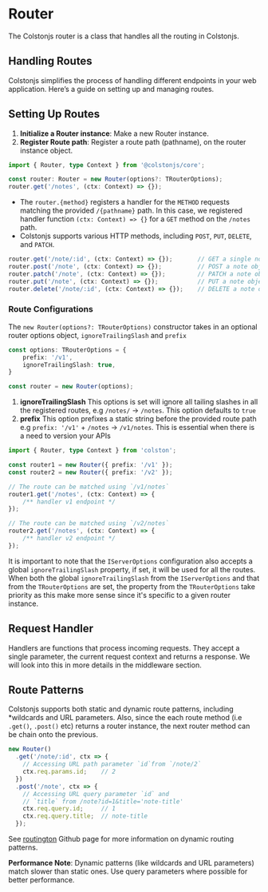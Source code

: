 # Router
The Colstonjs router is a class that handles all the routing in Colstonjs.

## Handling Routes
Colstonjs simplifies the process of handling different endpoints in your web application. Here’s a guide on setting up and managing routes.

## Setting Up Routes
1. **Initialize a Router instance**: Make a new Router instance.
2. **Register Route path**: Register a route path (pathname), on the router instance object.

```ts
import { Router, type Context } from '@colstonjs/core';

const router: Router = new Router(options?: TRouterOptions);
router.get('/notes', (ctx: Context) => {});
```

- The `router.{method}` registers a handler for the `METHOD` requests matching the provided `/{pathname}` path. In this case, we registered handler function `(ctx: Context) => {}` for a `GET` method on the `/notes` path.
- Colstonjs supports various HTTP methods, including `POST`, `PUT`, `DELETE`, and `PATCH`.

```ts
router.get('/note/:id', (ctx: Context) => {});       // GET a single note object by id path param
router.post('/note', (ctx: Context) => {});          // POST a note object
router.patch('/note', (ctx: Context) => {});         // PATCH a note object
router.put('/note', (ctx: Context) => {});           // PUT a note object
router.delete('/note/:id', (ctx: Context) => {});    // DELETE a note object
```

### Route Configurations
The `new Router(options?: TRouterOptions)` constructor takes in an optional router options object, `ignoreTrailingSlash` and `prefix`

```ts
const options: TRouterOptions = {
    prefix: '/v1',
    ignoreTrailingSlash: true,
}

const router = new Router(options);
```

1.  **ignoreTrailingSlash**
This options is set will ignore all tailing slashes in all the registered routes, e.g `/notes/` -> `/notes`. This option defaults to `true`
2. **prefix**
This option prefixes a static string before the provided route path e.g `prefix: '/v1'` + `/notes` -> `/v1/notes`. This is essential when there is a need to version your APIs

```ts
import { Router, type Context } from 'colston';

const router1 = new Router({ prefix: '/v1' });
const router2 = new Router({ prefix: '/v2' });

// The route can be matched using `/v1/notes`
router1.get('/notes', (ctx: Context) => {
    /** handler v1 endpoint */
});

// The route can be matched using `/v2/notes`
router2.get('/notes', (ctx: Context) => {
    /** handler v2 endpoint */
});
```

It is important to note that the `IServerOptions` configuration also accepts a global `ignoreTrailingSlash` property, if set, it will be used for all the routes. When both the global `ignoreTrailingSlash` from the `IServerOptions` and that from the `TRouterOptions` are set, the property from the `TRouterOptions` take priority as this make more sense since it's specific to a given router instance.

## Request Handler
Handlers are functions that process incoming requests. They accept a single parameter, the current request context and returns a response.
We will look into this in more details in the middleware section.

## Route Patterns
Colstonjs supports both static and dynamic route patterns, including *wildcards and URL parameters. Also, since the each route method (i.e `.get()`, `.post()` etc) returns a router instance, the next router method can be chain onto the previous.

```ts
new Router()
  .get('/note/:id', ctx => {
    // Accessing URL path parameter `id`from `/note/2`
    ctx.req.params.id;    // 2
  })
  .post('/note', ctx => {
    // Accessing URL query parameter `id` and
    // `title` from /note?id=1&title='note-title'
    ctx.req.query.id;     // 1
    ctx.req.query.title;  // note-title
  });
```

See [routington](https://github.com/pillarjs/routington) Github page for more information on dynamic routing patterns.

**Performance Note**: Dynamic patterns (like wildcards and URL parameters) match slower than static ones. Use query parameters where possible for better performance.
